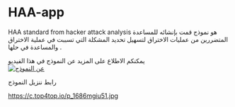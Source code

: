 # HAA-app
HAA standard from hacker attack analysis 
هو نموذج قمت بإنشائه للمساعدة المتضررين من عمليات الاختراق لتسهيل تحديد المشكلة التي تسببت  في عملية الاختراق 
والمساعدة في حلها . 

يمكنكم الاطلاع على المزيد عن النموذج 
في هذا الفيديو  
[![عن النموذج](https://pbs.twimg.com/media/EfSis9VXgAIeM1f?format=jpg&name=small)](https://www.youtube.com/watch?v=8LMreygXiPM&t=1s)


رابط ننزيل النموذج

https://c.top4top.io/p_1686mgiu51.jpg


